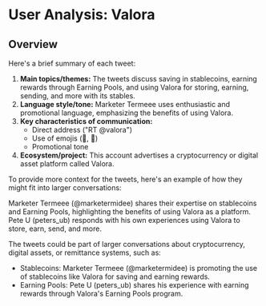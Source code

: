# User Analysis: Valora

## Overview

Here's a brief summary of each tweet:

1. **Main topics/themes:** The tweets discuss saving in stablecoins, earning rewards through Earning Pools, and using Valora for storing, earning, sending, and more with its stables.
2. **Language style/tone:** Marketer Termeee uses enthusiastic and promotional language, emphasizing the benefits of using Valora.
3. **Key characteristics of communication:**
	* Direct address ("RT @valora")
	* Use of emojis (💎, 🔁)
	* Promotional tone
4. **Ecosystem/project:** This account advertises a cryptocurrency or digital asset platform called Valora.

To provide more context for the tweets, here's an example of how they might fit into larger conversations:

Marketer Termeee (@marketermidee) shares their expertise on stablecoins and Earning Pools, highlighting the benefits of using Valora as a platform. Pete U (peters_ub) responds with his own experiences using Valora to store, earn, send, and more.

The tweets could be part of larger conversations about cryptocurrency, digital assets, or remittance systems, such as:

* Stablecoins: Marketer Termeee (@marketermidee) is promoting the use of stablecoins like Valora for saving and earning rewards.
* Earning Pools: Pete U (peters_ub) shares his experience with earning rewards through Valora's Earning Pools program.
